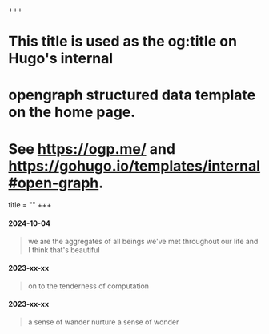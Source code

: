 +++
# This title is used as the og:title on Hugo's internal
# opengraph structured data template on the home page.
# See https://ogp.me/ and https://gohugo.io/templates/internal#open-graph.
title = ""
+++

#### 2024-10-04

> we are the aggregates of all beings we've met throughout our life and I think that's beautiful

#### 2023-xx-xx

> on to the tenderness of computation

#### 2023-xx-xx

> a sense of wander nurture a sense of wonder
